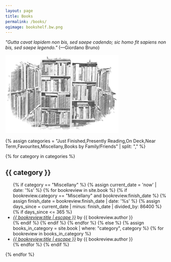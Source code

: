 ```yaml
---
layout: page
title: Books
permalink: /books/
ogimage: bookshelf.bw.png
---
```

<p><i>"Gutta cavat lapidem non bis, sed saepe cadendo; sic homo fit sapiens non bis, sed saepe legendo."</i> (—Giordano Bruno)</p>

<p><img src="/assets/og/bookshelf.bw.png" alt="bookshelf" width="70%" height="70%"></p>

{% assign categories = "Just Finished,Presently Reading,On Deck,Near Term,Favourites,Miscellany,Books by Family/Friends" | split: "," %}

{% for category in categories %}
<h2>{{ category }}</h2>
<ul class="more-space">
{% if category == "Miscellany" %}
  {% assign current_date = 'now' | date: '%s' %}
  {% for bookreview in site.book %}
    {% if bookreview.category == "Miscellany" and bookreview.finish_date %}
      {% assign finish_date = bookreview.finish_date | date: '%s' %}
      {% assign days_since = current_date | minus: finish_date | divided_by: 86400 %}
      {% if days_since <= 365 %}
  <li><i><a class="bookreview-link" href="{{ bookreview.url | relative_url }}">{{ bookreview.title | escape }}</a></i> by {{ bookreview.author }}</li>
      {% endif %}
    {% endif %}
  {% endfor %}
{% else %}
  {% assign books_in_category = site.book | where: "category", category %}
  {% for bookreview in books_in_category %}
  <li><i><a class="bookreview-link" href="{{ bookreview.url | relative_url }}">{{ bookreview.title | escape }}</a></i> by {{ bookreview.author }}</li>
  {% endfor %}
{% endif %}
</ul>
{% endfor %}